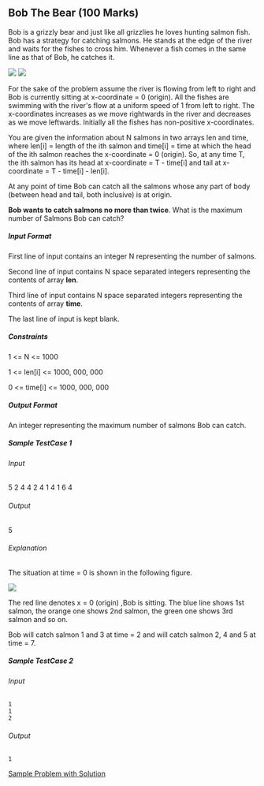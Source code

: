 ## Bob The Bear  (100 Marks)


Bob is a grizzly bear and just like all grizzlies he loves hunting salmon fish. Bob has a strategy for catching salmons. He stands at the edge of the river and waits for the fishes to cross him. Whenever a fish comes in the same line as that of Bob, he catches it.

  

![](https://www.techgig.com/files/nicUploads/608902271704703.png) ![](https://www.techgig.com/files/nicUploads/152384065119410.jpeg)  

  

For the sake of the problem assume the river is flowing from left to right and Bob is currently sitting at x-coordinate = 0 (origin). All the fishes are swimming with the river's flow at a uniform speed of 1 from left to right. The x-coordinates increases as we move rightwards in the river and decreases as we move leftwards. Initially all the fishes has non-positive x-coordinates.

  

You are given the information about N salmons in two arrays len and time, where len[i] = length of the ith salmon and time[i] = time at which the head of the ith salmon reaches the x-coordinate = 0 (origin). So, at any time T, the ith salmon has its head at x-coordinate = T - time[i] and tail at x-coordinate = T - time[i] - len[i].

  

At any point of time Bob can catch all the salmons whose any part of body (between head and tail, both inclusive) is at origin.

**Bob wants to catch salmons no more than twice**. What is the maximum number of Salmons Bob can catch?

  

##### Input Format

First line of input contains an integer N representing the number of salmons.

Second line of input contains N space separated integers representing the contents of array **len**.

Third line of input contains N space separated integers representing the contents of array **time**.

The last line of input is kept blank.
  
  

##### Constraints

1 <= N <= 1000

1 <= len[i] <= 1000, 000, 000

0 <= time[i] <= 1000, 000, 000

  
  
  

##### Output Format

An integer representing the maximum number of salmons Bob can catch.  

##### Sample TestCase 1

###### Input

5
2 4 4 2 4
1 4 1 6 4

###### Output

5

###### Explanation

The situation at time = 0 is shown in the following figure.

![](https://www.techgig.com/files/nicUploads/89867614326280.png)  

  

The red line denotes x = 0 (origin) ,Bob is sitting. The blue line shows 1st salmon, the orange one shows 2nd salmon, the green one shows 3rd salmon and so on.

  

Bob will catch salmon 1 and 3 at time = 2 and will catch salmon 2, 4 and 5 at time = 7.

##### Sample TestCase 2

###### Input

    1
    1
    2

###### Output

    1

[Sample Problem with Solution](https://www.techgig.com/platform-faq)